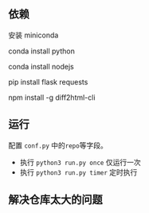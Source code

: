 
## 依赖

安装 miniconda

conda install python

conda install nodejs

pip install flask requests

npm install -g diff2html-cli


## 运行

配置 `conf.py` 中的`repo`等字段。

- 执行 `python3 run.py once` 仅运行一次
- 执行 `python3 run.py timer` 定时执行


## 解决仓库太大的问题